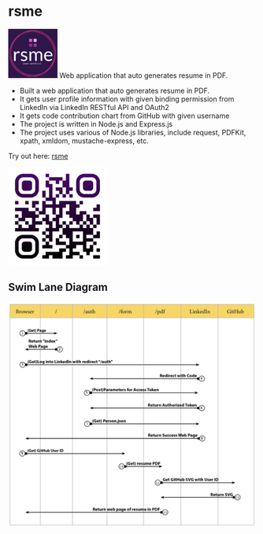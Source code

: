 # rsme
<img src="img/rsme-logo.jpg" alt="logo" width="100"/>
Web application that auto generates resume in PDF.

- Built a web application that auto generates resume in PDF.
- It gets user profile information with given binding permission from LinkedIn via LinkedIn
RESTful API and OAuth2
- It gets code contribution chart from GitHub with given username
- The project is written in Node.js and Express.js
- The project uses various of Node.js libraries, include request, PDFKit, xpath, xmldom,
mustache-express, etc.

Try out here: [rsme](http://rsme.zhengstud.io)

<img src="img/rsme-qr.png" alt="qrcode" width="200"/>

 
## Swim Lane Diagram
![swimlane](img/rsme-swimlane.jpg)

